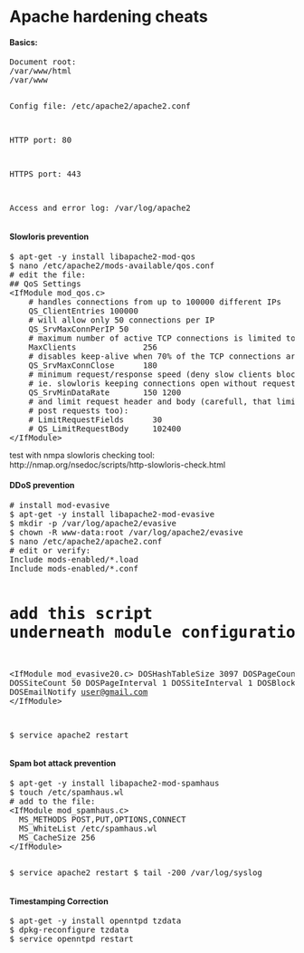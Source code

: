 Apache hardening cheats
=======================


<h4>Basics:</h4>
<pre>
Document root: 
/var/www/html
/var/www

Config file:
/etc/apache2/apache2.conf

HTTP port:
80

HTTPS port:
443

Access and error log:
/var/log/apache2
</pre>


<h4>Slowloris prevention</h4>
<pre>
$ apt-get -y install libapache2-mod-qos
$ nano /etc/apache2/mods-available/qos.conf
# edit the file:
## QoS Settings
&lt;IfModule mod_qos.c&gt;
    # handles connections from up to 100000 different IPs
    QS_ClientEntries 100000
    # will allow only 50 connections per IP
    QS_SrvMaxConnPerIP 50
    # maximum number of active TCP connections is limited to 256
    MaxClients              256 
    # disables keep-alive when 70% of the TCP connections are occupied:
    QS_SrvMaxConnClose      180
    # minimum request/response speed (deny slow clients blocking the server,     
    # ie. slowloris keeping connections open without requesting anything):
    QS_SrvMinDataRate       150 1200
    # and limit request header and body (carefull, that limits uploads and 
    # post requests too):
    # LimitRequestFields      30
    # QS_LimitRequestBody     102400
&lt;/IfModule&gt;
</pre>
test with nmpa slowloris checking tool: http://nmap.org/nsedoc/scripts/http-slowloris-check.html

<h4>DDoS prevention</h4>
<pre>
# install mod-evasive
$ apt-get -y install libapache2-mod-evasive
$ mkdir -p /var/log/apache2/evasive
$ chown -R www-data:root /var/log/apache2/evasive
$ nano /etc/apache2/apache2.conf
# edit or verify:
Include mods-enabled/*.load
Include mods-enabled/*.conf

# add this script underneath module configuration
&lt;IfModule mod_evasive20.c&gt;
DOSHashTableSize    3097
DOSPageCount        2
DOSSiteCount        50
DOSPageInterval     1
DOSSiteInterval     1
DOSBlockingPeriod   60
DOSEmailNotify user@gmail.com
&lt;/IfModule&gt;

$ service apache2 restart
</pre>

<h4>Spam bot attack prevention</h4>
<pre>
$ apt-get -y install libapache2-mod-spamhaus
$ touch /etc/spamhaus.wl
# add to the file:
&lt;IfModule mod_spamhaus.c&gt;
  MS_METHODS POST,PUT,OPTIONS,CONNECT 
  MS_WhiteList /etc/spamhaus.wl 
  MS_CacheSize 256 
&lt;/IfModule&gt;

$ service apache2 restart
$ tail -200 /var/log/syslog
</pre>

<h4>Timestamping Correction</h4>
<pre>
$ apt-get -y install openntpd tzdata
$ dpkg-reconfigure tzdata
$ service openntpd restart
</pre>















